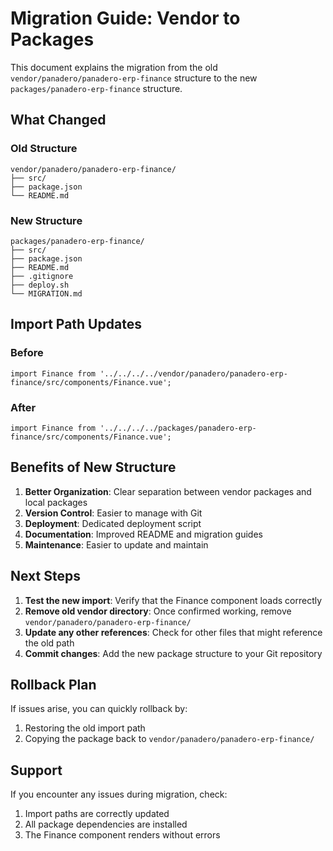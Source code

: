 # Migration Guide: Vendor to Packages

This document explains the migration from the old `vendor/panadero/panadero-erp-finance` structure to the new `packages/panadero-erp-finance` structure.

## What Changed

### Old Structure
```
vendor/panadero/panadero-erp-finance/
├── src/
├── package.json
└── README.md
```

### New Structure
```
packages/panadero-erp-finance/
├── src/
├── package.json
├── README.md
├── .gitignore
├── deploy.sh
└── MIGRATION.md
```

## Import Path Updates

### Before
```vue
import Finance from '../../../../vendor/panadero/panadero-erp-finance/src/components/Finance.vue';
```

### After
```vue
import Finance from '../../../../packages/panadero-erp-finance/src/components/Finance.vue';
```

## Benefits of New Structure

1. **Better Organization**: Clear separation between vendor packages and local packages
2. **Version Control**: Easier to manage with Git
3. **Deployment**: Dedicated deployment script
4. **Documentation**: Improved README and migration guides
5. **Maintenance**: Easier to update and maintain

## Next Steps

1. **Test the new import**: Verify that the Finance component loads correctly
2. **Remove old vendor directory**: Once confirmed working, remove `vendor/panadero/panadero-erp-finance/`
3. **Update any other references**: Check for other files that might reference the old path
4. **Commit changes**: Add the new package structure to your Git repository

## Rollback Plan

If issues arise, you can quickly rollback by:
1. Restoring the old import path
2. Copying the package back to `vendor/panadero/panadero-erp-finance/`

## Support

If you encounter any issues during migration, check:
1. Import paths are correctly updated
2. All package dependencies are installed
3. The Finance component renders without errors
